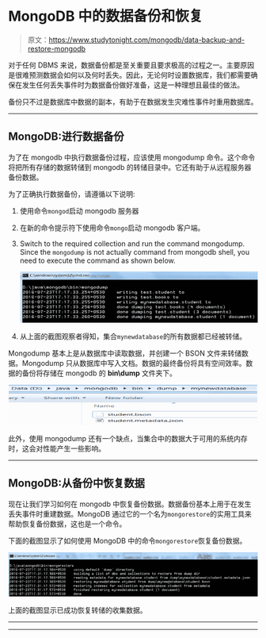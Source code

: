 # MongoDB 中的数据备份和恢复

> 原文：<https://www.studytonight.com/mongodb/data-backup-and-restore-mongodb>

对于任何 DBMS 来说，数据备份都是至关重要且要求极高的过程之一。主要原因是很难预测数据会如何以及何时丢失。因此，无论何时设置数据库，我们都需要确保在发生任何丢失事件时为数据备份做好准备，这是一种理想且最佳的做法。

备份只不过是数据库中数据的副本，有助于在数据发生灾难性事件时重用数据库。

* * *

## MongoDB:进行数据备份

为了在 mongodb 中执行数据备份过程，应该使用 mongodump 命令。这个命令将把所有存储的数据转储到 mongodb 的转储目录中。它还有助于从远程服务器备份数据。

为了正确执行数据备份，请遵循以下说明:

1.  使用命令`mongod`启动 mongodb 服务器
2.  在新的命令提示符下使用命令`mongo`启动 mongodb 客户端。
3.  Switch to the required collection and run the command mongodump. Since the `mongodump` is not actually command from mongodb shell, you need to execute the command as shown below.

    ![Mongodump in mongodb](img/1b6f04c6eb6661419871683100419301.png)

4.  从上面的截图观察者得知，集合`mynewdatabase`的所有数据都已经被转储。

Mongodump 基本上是从数据库中读取数据，并创建一个 BSON 文件来转储数据。Mongodump 只从数据库中写入文档。数据的最终备份将具有空间效率。数据的备份将存储在 mongodb 的 **bin\dump** 文件夹下。

![Mongodump in mongodb](img/2dcdcb2f9ea8b895bee9b3750a3630b8.png)

此外，使用 mongodump 还有一个缺点，当集合中的数据大于可用的系统内存时，这会对性能产生一些影响。

* * *

## MongoDB:从备份中恢复数据

现在让我们学习如何在 mongodb 中恢复备份数据。数据备份基本上用于在发生丢失事件时重建数据。MongoDB 通过它的一个名为`mongorestore`的实用工具来帮助恢复备份数据，这也是一个命令。

下面的截图显示了如何使用 MongoDB 中的命令`mongorestore`恢复备份数据。

![DB restore in mongodb](img/4adfd0066f2e4b47610d4b6a964b0ad2.png)

上面的截图显示已成功恢复转储的收集数据。

* * *

* * *